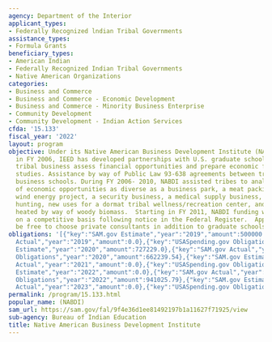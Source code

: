 ```yaml
---
agency: Department of the Interior
applicant_types:
- Federally Recognized lndian Tribal Governments
assistance_types:
- Formula Grants
beneficiary_types:
- American Indian
- Federally Recognized Indian Tribal Governments
- Native American Organizations
categories:
- Business and Commerce
- Business and Commerce - Economic Development
- Business and Commerce - Minority Business Enterprise
- Community Development
- Community Development - Indian Action Services
cfda: '15.133'
fiscal_year: '2022'
layout: program
objective: Under its Native American Business Development Institute (NABDI) conceived
  in FY 2006, IEED has developed partnerships with U.S. graduate schools to assist
  tribal business assess financial opportunities and prepare economic feasibility
  studies. Assistance by way of Public Law 93-638 agreements between tribes and participating
  business schools. During FY 2006- 2010, NABDI assisted tribes to analyze the potential
  of economic opportunities as diverse as a business park, a meat packing plant, a
  wind energy project, a security business, a medical supply business, upland bird
  hunting, new uses for a dormat tribal wellness/recreation center, and a greenhouse
  heated by way of woody biomass.  Starting in FY 2011, NABDI funding will be dispersed
  on a competitive basis following notice in the Federal Register.  Applicants will
  be free to choose private consultants in addition to graduate schools.
obligations: '[{"key":"SAM.gov Estimate","year":"2019","amount":500000.0},{"key":"SAM.gov
  Actual","year":"2019","amount":0.0},{"key":"USASpending.gov Obligations","year":"2019","amount":248350.09},{"key":"SAM.gov
  Estimate","year":"2020","amount":727229.0},{"key":"SAM.gov Actual","year":"2020","amount":727229.0},{"key":"USASpending.gov
  Obligations","year":"2020","amount":662239.54},{"key":"SAM.gov Estimate","year":"2021","amount":623624.0},{"key":"SAM.gov
  Actual","year":"2021","amount":0.0},{"key":"USASpending.gov Obligations","year":"2021","amount":-26515.5},{"key":"SAM.gov
  Estimate","year":"2022","amount":0.0},{"key":"SAM.gov Actual","year":"2022","amount":941025.0},{"key":"USASpending.gov
  Obligations","year":"2022","amount":941025.79},{"key":"SAM.gov Estimate","year":"2023","amount":0.0},{"key":"SAM.gov
  Actual","year":"2023","amount":0.0},{"key":"USASpending.gov Obligations","year":"2023","amount":-27001.05}]'
permalink: /program/15.133.html
popular_name: (NABDI)
sam_url: https://sam.gov/fal/9f4e36d1ee81492197b1a11627f71925/view
sub-agency: Bureau of Indian Education
title: Native American Business Development Institute
---
```

